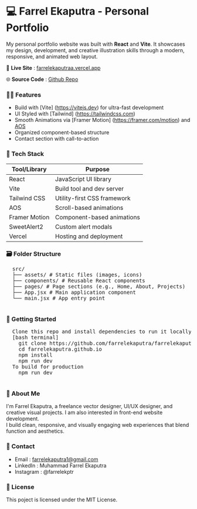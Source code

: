 # 💻 Farrel Ekaputra - Personal Portfolio

My personal portfolio website was built with **React** and **Vite**.
It showcases my design, development, and creative illustration skills through a modern, responsive, and animated web layout.


🎥 **Live Site** : [farrelekaputraa.vercel.app](https://farrelekaputraa.vercel.app)

🌐 **Source Code** : [Github Repo](https://github.com/farrelekaputra/farrelekaputra.github.io)


### 😶‍🌫️ Features
  - Build with [Vite] (https://vitejs.dev) for ultra-fast development 
  - UI Styled with [Tailwind] (https://tailwindcss.com)
  - Smooth Animations via [Framer Motion] (https://framer.com/motion) and [AOS](https://milchalsnik.github.io/ios/)
  - Organized component-based structure
  - Contact section with call-to-action

### 👾 Tech Stack
  | Tool/Library     | Purpose                        |
  |------------------|--------------------------------|
  | React            | JavaScript UI library          |
  | Vite             | Build tool and dev server      |
  | Tailwind CSS     | Utility-first CSS framework    |
  | AOS              | Scroll-based animations        |
  | Framer Motion    | Component-based animations     |
  | SweetAlert2      | Custom alert modals            |
  | Vercel           | Hosting and deployment         |

### 🗃️ Folder Structure
  <pre>
  src/
  ├── assets/ # Static files (images, icons)
  ├── components/ # Reusable React components
  ├── pages/ # Page sections (e.g., Home, About, Projects)
  ├── App.jsx # Main application component
  └── main.jsx # App entry point
  </pre>

### 🚀 Getting Started
  <pre>
  Clone this repo and install dependencies to run it locally.
  [bash terminal]
    git clone https://github.com/farrelekaputra/farrelekaputra.github.io.git 
    cd farrelekaputra.github.io
    npm install
    npm run dev
  To build for production
    npm run dev
  </pre>
  
### 🫥 About Me
  I'm Farrel Ekaputra, a freelance vector designer, UI/UX designer, and creative visual projects. I am also interested in front-end website development. <br>
  I build clean, responsive, and visually engaging web experiences that blend function and aesthetics.
  
### 📲 Contact
  - Email : farrelekaputra1@gmail.com
  - LinkedIn : Muhammad Farrel Ekaputra
  - Instagram : @farrelekptr
  
### 📃 License
  This poject is licensed under the MIT License.
